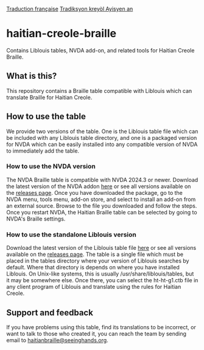<span lang="fr">[Traduction française](README_fr.md)</span> <span lang="ht">[Tradiksyon kreyòl Ayisyen an](README_ht.md)</span>

# haitian-creole-braille
Contains Liblouis tables, NVDA add-on, and related tools for Haitian Creole Braille.

## What is this?
This repository contains a Braille table compatible with Liblouis which can translate Braille for Haitian Creole.

## How to use the table
We provide two versions of the table. One is the Liblouis table file which can be included with any Liblouis table directory, and one is a packaged version for NVDA which can be easily installed into any compatible version of NVDA to immediately add the table.

### How to use the NVDA version
The NVDA Braille table is compatible with NVDA 2024.3 or newer. Download the latest version of the NVDA addon [here](https://s.seeinghands.org/haitianbraillenvdalatest) or see all versions available on the [releases page](https://github.com/seeing-hands/haitian-creole-braille/releases). Once you have downloaded the package, go to the NVDA menu, tools menu, add-on store, and select to install an add-on from an external source. Browse to the file you downloaded and follow the steps. Once you restart NVDA, the Haitian Braille table can be selected by going to NVDA's Braille settings.

### How to use the standalone Liblouis version
Download the latest version of the Liblouis table file [here](https://s.seeinghands.org/haitianbrailleliblouislatest) or see all versions available on the [releases page](https://github.com/seeing-hands/haitian-creole-braille/releases). The table is a single file which must be placed in the tables directory where your version of Liblouis searches by default. Where that directory is depends on where you have installed Liblouis. On Unix-like systems, this is usually /usr/share/liblouis/tables, but it may be somewhere else. Once there, you can select the ht-ht-g1.ctb file in any client program of Liblouis and translate using the rules for Haitian Creole.

## Support and feedback
If you have problems using this table, find its translations to be incorrect, or want to talk to those who created it, you can reach the team by sending email to haitianbraille@seeinghands.org.